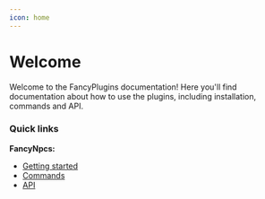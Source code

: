 ```yaml
---
icon: home
---
```

# Welcome

Welcome to the FancyPlugins documentation! Here you'll find documentation about how to use the plugins, including installation, commands and API.

### Quick links

**FancyNpcs:**
- [Getting started](fancynpcs/getting-started.md)
- [Commands](fancynpcs/commands/npc.md)
- [API](fancynpcs/api/getting-started.md)